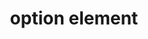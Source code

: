---
{
  "title": "option element",
  "description": "",
  "category": "html",
  "keywords": [
    "option element"
  ],
  "last_test_date": "2019-07-24",
  "test_results_url": "https://a11ysupport.io/tech/html/option_element",
  "test_url": "https://a11ysupport.io/tech/html/option_element",
  "notes_by_num": {
    "1": "HTML select element test: Options within an optgroup are not supported. I said 'click listbox', 'show choices', 'choose banana', and the option was not activated. Saying 'choose everything' instead worked as expected ('everything' is not part of an optgroup).",
    "2": "Didn't convey its name",
    "3": "Didn't convey its role",
    "4": "Didn't convey the value of the option when used in a datalist context",
    "5": "HTML input with datalist test: The menu context might imply a menuitem role instead of an option role",
    "6": "Didn't convey information about the position the option in the list",
    "7": "HTML input with datalist test: Only the name is displayed by Edge and announced by Narrator if both the name and value are set.",
    "8": "HTML input with datalist test: the first item was announced as \"row 1\", however other items did not convey their position.",
    "9": "HTML select element test: only conveyed when expanded",
    "10": "HTML input with datalist test: option role was implied by the announcement of \"autofill menu\" and \"in list\" when entering the list of options",
    "11": "HTML input with datalist test: Only the option value is listed as predictions, not the name."
  },
  "stats": {
    "dragon_win": {
      "chrome": {
        "75-79": "a #1 #2 #3 #4"
      }
    },
    "jaws": {
      "chrome": {
        "80": "a #5 #6"
      },
      "ie": {
        "11": "a #2 #3 #4 #6"
      },
      "firefox": {
        "73": "y"
      }
    },
    "narrator": {
      "edge": {
        "44": "a #7"
      }
    },
    "nvda": {
      "chrome": {
        "80": "y #8 #9"
      },
      "firefox": {
        "73": "a #4 #9"
      }
    },
    "orca": {
      "firefox": {
        "73": "a #4 #6"
      }
    },
    "talkback": {
      "and_chr": {
        "80": "a #10 #6"
      }
    },
    "va_and": {
      "and_chr": {
        "77-79": "y"
      }
    },
    "vo_ios": {
      "ios_saf": {
        "13.3.1": "a #11 #6"
      }
    },
    "vo_macos": {
      "safari": {
        "13.0.5": "a #2 #3 #4 #6"
      }
    },
    "vc_ios": {
      "ios_saf": {
        "13.0-13.3.1": "u #2 #4"
      }
    },
    "vc_macos": {
      "safari": {
        "13.0.5-13.0.2": "a #2 #3 #4"
      }
    },
    "wsr": {
      "edge": {
        "44": "y"
      },
      "chrome": {
        "77-79": "u #2 #3 #4"
      }
    }
  },
  "links": {
    "WHATWG HTML spec for the option element": "https://html.spec.whatwg.org/#the-option-element",
    "HTML AAM for the option element": "https://w3c.github.io/html-aam/#el-option"
  }
}
---